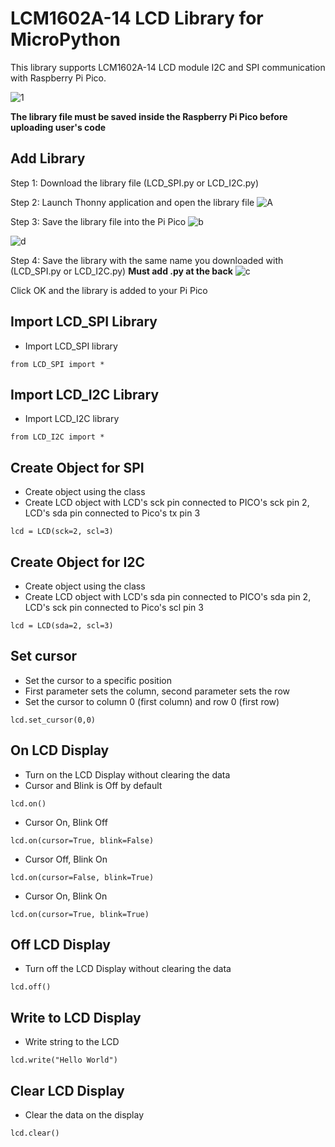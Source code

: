 
# LCM1602A-14 LCD Library for MicroPython
This library supports LCM1602A-14 LCD module I2C and SPI communication with Raspberry Pi Pico. 

![1](https://user-images.githubusercontent.com/34527010/106834382-4f06ab80-66d0-11eb-8b99-bbafdc4496bc.PNG)


**The library file must be saved inside the Raspberry Pi Pico before uploading user's code**
## Add Library
Step 1: Download the library file (LCD_SPI.py or LCD_I2C.py)

Step 2: Launch Thonny application and open the library file
![A](https://user-images.githubusercontent.com/34527010/106843779-cc86e780-66e1-11eb-8c48-b3e2f6f84fa6.PNG)


Step 3: Save the library file into the Pi Pico
![b](https://user-images.githubusercontent.com/34527010/106843842-f213f100-66e1-11eb-91d2-75c8bf5d9850.png)

![d](https://user-images.githubusercontent.com/34527010/106843861-ff30e000-66e1-11eb-9453-80a9b40199e4.png)


Step 4: Save the library with the same name you downloaded with (LCD_SPI.py or LCD_I2C.py) **Must add .py at the back**
![c](https://user-images.githubusercontent.com/34527010/106843969-40c18b00-66e2-11eb-96ba-baaa14f5506d.png)

Click OK and the library is added to your Pi Pico



## Import LCD_SPI Library

 - Import LCD_SPI library
 
 `from LCD_SPI import *`

## Import LCD_I2C Library

 - Import LCD_I2C library
 
`from LCD_I2C import *`

## Create Object for SPI

 -  Create object using the class
 -  Create LCD object with LCD's sck pin connected to PICO's sck pin 2, LCD's sda pin 	connected to Pico's tx pin 3
 
 `lcd = LCD(sck=2, scl=3)  `

## Create Object for I2C
 -  Create object using the class
 - Create LCD object with LCD's sda pin connected to PICO's sda pin 2, LCD's sck pin connected to Pico's scl pin 3
 
`lcd = LCD(sda=2, scl=3)`

## Set cursor

 - Set the cursor to a specific position
 - First parameter sets the column, second parameter sets the row
 - Set the cursor to column 0 (first column) and row 0 (first row)
 
 `lcd.set_cursor(0,0) `

## On LCD Display

 - Turn on the LCD Display without clearing the data
 - Cursor and Blink is Off by default
 
`lcd.on()`

 - Cursor On, Blink Off
 
`lcd.on(cursor=True, blink=False)`

 - Cursor Off, Blink On
 
`lcd.on(cursor=False, blink=True) `

 - Cursor On, Blink On
 
`lcd.on(cursor=True, blink=True) `

## Off LCD Display

 - Turn off the LCD Display without clearing the data
 
`lcd.off() `

## Write to LCD Display

 - Write string to the LCD  
 
`lcd.write("Hello World")`

## Clear LCD Display

 - Clear the data on the display
 
 `lcd.clear() `
